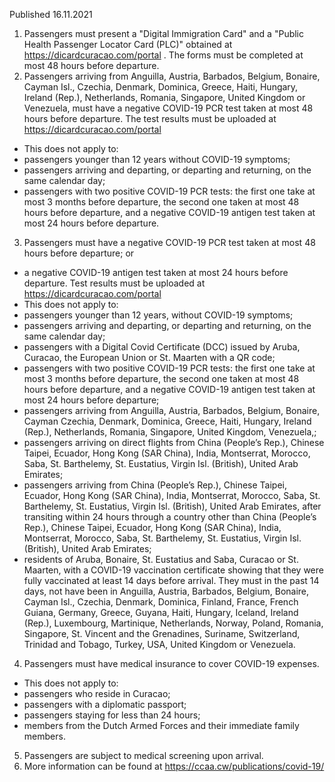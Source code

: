 Published 16.11.2021
1. Passengers must present a "Digital Immigration Card" and a "Public Health Passenger Locator Card (PLC)" obtained at <a href="https://dicardcuracao.com/portal">https://dicardcuracao.com/portal</a> . The forms must be completed at most 48 hours before departure.
2. Passengers arriving from Anguilla, Austria, Barbados, Belgium, Bonaire, Cayman Isl., Czechia, Denmark, Dominica, Greece, Haiti, Hungary, Ireland (Rep.), Netherlands, Romania, Singapore, United Kingdom or Venezuela, must have a negative COVID-19 PCR test taken at most 48 hours before departure. The test results must be uploaded at <a href="https://dicardcuracao.com/portal">https://dicardcuracao.com/portal</a>
- This does not apply to:
- passengers younger than 12 years without COVID-19 symptoms;
- passengers arriving and departing, or departing and returning, on the same calendar day;
- passengers with two positive COVID-19 PCR tests: the first one take at most 3 months before departure, the second one taken at most 48 hours before departure, and a negative COVID-19 antigen test taken at most 24 hours before departure.
3. Passengers must have a negative COVID-19 PCR test taken at most 48 hours before departure; or
- a negative COVID-19 antigen test taken at most 24 hours before departure. Test results must be uploaded at <a href="https://dicardcuracao.com/portal">https://dicardcuracao.com/portal</a>
- This does not apply to:
- passengers younger than 12 years, without COVID-19 symptoms;
- passengers arriving and departing, or departing and returning, on the same calendar day;
- passengers with a Digital Covid Certificate (DCC) issued by Aruba, Curacao, the European Union or St. Maarten with a QR code;
- passengers with two positive COVID-19 PCR tests: the first one take at most 3 months before departure, the second one taken at most 48 hours before departure, and a negative COVID-19 antigen test taken at most 24 hours before departure;
- passengers arriving from Anguilla, Austria, Barbados, Belgium, Bonaire, Cayman Czechia, Denmark, Dominica, Greece, Haiti, Hungary, Ireland (Rep.), Netherlands, Romania, Singapore, United Kingdom, Venezuela,;
- passengers arriving on direct flights from China (People’s Rep.), Chinese Taipei, Ecuador, Hong Kong (SAR China), India, Montserrat, Morocco, Saba, St. Barthelemy, St. Eustatius, Virgin Isl. (British), United Arab Emirates;
- passengers arriving from China (People’s Rep.), Chinese Taipei, Ecuador, Hong Kong (SAR China), India, Montserrat, Morocco, Saba, St. Barthelemy, St. Eustatius, Virgin Isl. (British), United Arab Emirates, after transiting within 24 hours through a country other than China (People’s Rep.), Chinese Taipei, Ecuador, Hong Kong (SAR China), India, Montserrat, Morocco, Saba, St. Barthelemy, St. Eustatius, Virgin Isl. (British), United Arab Emirates;
- residents of Aruba, Bonaire, St. Eustatius and Saba, Curacao or St. Maarten, with a COVID-19 vaccination certificate showing that they were fully vaccinated at least 14 days before arrival. They must in the past 14 days, not have been in Anguilla, Austria, Barbados, Belgium, Bonaire, Cayman Isl., Czechia, Denmark, Dominica, Finland, France, French Guiana, Germany, Greece, Guyana, Haiti, Hungary, Iceland, Ireland (Rep.), Luxembourg, Martinique, Netherlands, Norway, Poland, Romania, Singapore, St. Vincent and the Grenadines, Suriname, Switzerland, Trinidad and Tobago, Turkey, USA, United Kingdom or Venezuela.
4. Passengers must have medical insurance to cover COVID-19 expenses.
- This does not apply to:
- passengers who reside in Curacao;
- passengers with a diplomatic passport;
- passengers staying for less than 24 hours;
- members from the Dutch Armed Forces and their immediate family members.
5. Passengers are subject to medical screening upon arrival.
6. More information can be found at <a href="https://ccaa.cw/publications/covid-19/">https://ccaa.cw/publications/covid-19/</a>